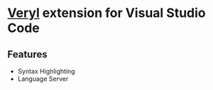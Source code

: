 # [Veryl](https://github.com/dalance/veryl) extension for Visual Studio Code

## Features

* Syntax Highlighting
* Language Server
